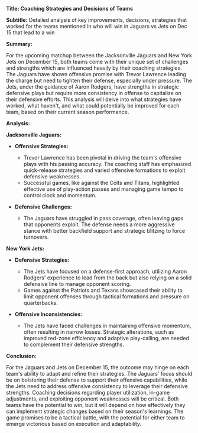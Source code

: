 **Title: Coaching Strategies and Decisions of Teams**

**Subtitle:** Detailed analysis of key improvements, decisions, strategies that worked for the teams mentioned in who will win in Jaguars vs Jets on Dec 15 that lead to a win

**Summary:**

For the upcoming matchup between the Jacksonville Jaguars and New York Jets on December 15, both teams come with their unique set of challenges and strengths which are influenced heavily by their coaching strategies. The Jaguars have shown offensive promise with Trevor Lawrence leading the charge but need to tighten their defense, especially under pressure. The Jets, under the guidance of Aaron Rodgers, have strengths in strategic defensive plays but require more consistency in offense to capitalize on their defensive efforts. This analysis will delve into what strategies have worked, what haven't, and what could potentially be improved for each team, based on their current season performance.

**Analysis:**

**Jacksonville Jaguars:**
- **Offensive Strategies:**
  - Trevor Lawrence has been pivotal in driving the team's offensive plays with his passing accuracy. The coaching staff has emphasized quick-release strategies and varied offensive formations to exploit defensive weaknesses.
  - Successful games, like against the Colts and Titans, highlighted effective use of play-action passes and managing game tempo to control clock and momentum.

- **Defensive Challenges:**
  - The Jaguars have struggled in pass coverage, often leaving gaps that opponents exploit. The defense needs a more aggressive stance with better backfield support and strategic blitzing to force turnovers.

**New York Jets:**
- **Defensive Strategies:**
  - The Jets have focused on a defense-first approach, utilizing Aaron Rodgers' experience to lead from the back but also relying on a solid defensive line to manage opponent scoring.
  - Games against the Patriots and Texans showcased their ability to limit opponent offenses through tactical formations and pressure on quarterbacks.

- **Offensive Inconsistencies:**
  - The Jets have faced challenges in maintaining offensive momentum, often resulting in narrow losses. Strategic alterations, such as improved red-zone efficiency and adaptive play-calling, are needed to complement their defensive strengths.

**Conclusion:**

For the Jaguars and Jets on December 15, the outcome may hinge on each team's ability to adapt and refine their strategies. The Jaguars' focus should be on bolstering their defense to support their offensive capabilities, while the Jets need to address offensive consistency to leverage their defensive strengths. Coaching decisions regarding player utilization, in-game adjustments, and exploiting opponent weaknesses will be critical. Both teams have the potential to win, but it will depend on how effectively they can implement strategic changes based on their season's learnings. The game promises to be a tactical battle, with the potential for either team to emerge victorious based on execution and adaptability.